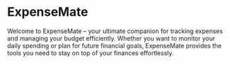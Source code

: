 # ExpenseMate
Welcome to ExpenseMate – your ultimate companion for tracking expenses and managing your budget efficiently. Whether you want to monitor your daily spending or plan for future financial goals, ExpenseMate provides the tools you need to stay on top of your finances effortlessly.
